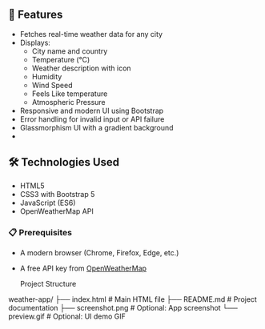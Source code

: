 ## 🚀 Features

- Fetches real-time weather data for any city
- Displays:
  - City name and country
  - Temperature (°C)
  - Weather description with icon
  - Humidity
  - Wind Speed
  - Feels Like temperature
  - Atmospheric Pressure
- Responsive and modern UI using Bootstrap
- Error handling for invalid input or API failure
- Glassmorphism UI with a gradient background
- 
## 🛠️ Technologies Used

- HTML5
- CSS3 with Bootstrap 5
- JavaScript (ES6)
- OpenWeatherMap API

### 📋 Prerequisites

- A modern browser (Chrome, Firefox, Edge, etc.)
- A free API key from [OpenWeatherMap](https://openweathermap.org/api)

  Project Structure

weather-app/
├── index.html        # Main HTML file
├── README.md         # Project documentation
├── screenshot.png    # Optional: App screenshot
└── preview.gif       # Optional: UI demo GIF
